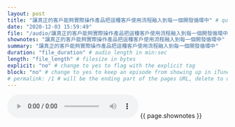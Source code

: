 ```yaml
---
layout: post
title: "讓真正的客戶能夠實際操作產品把這種客戶使用流程融入到每一個開發循環中" # quotes allow forbidden characters like the colon
date: "2020-12-03 15:59:49"
file: "/audio/讓真正的客戶能夠實際操作產品把這種客戶使用流程融入到每一個開發循環中.mp3"
shownotes: "讓真正的客戶能夠實際操作產品把這種客戶使用流程融入到每一個開發循環中"
summary: "讓真正的客戶能夠實際操作產品把這種客戶使用流程融入到每一個開發循環中"
duration: "file_duration" # audio length in min:sec
length: "file_length" # filesize in bytes
explicit: "no" # change to yes to flag with the explicit tag
block: "no" # change to yes to keep an episode from showing up in iTunes
# permalink: /1 # will be the ending part of the pages URL, delete to default to the title
---
```


<audio controls>
<source src="{{site.url}}{{site.baseurl}}{{ page.file }}" type="audio/x-mp3">
Your browser does not support the audio element.
</audio>
{{ page.shownotes }}
